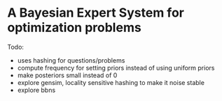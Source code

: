 # A Bayesian Expert System for optimization problems

Todo:
- uses hashing for questions/problems
- compute frequency for setting priors instead of using uniform priors
- make posteriors small instead of 0
- explore gensim, locality sensitive hashing to make it noise stable
- explore bbns 
